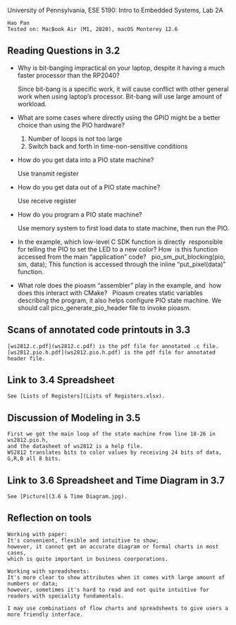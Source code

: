University of Pennsylvania, ESE 5190: Intro to Embedded Systems, Lab 2A

    Hao Pan
    Tested on: MacBook Air (M1, 2020), macOS Monterey 12.6

## Reading Questions in 3.2
* Why is bit-banging impractical on your laptop, despite it having a much faster processor than the RP2040?  
    
    Since bit-bang is a specific work, it will cause conflict with other general work when using laptop’s processor. 
    Bit-bang will use large amount of workload.

* What are some cases where directly using the GPIO might be a better choice than using the PIO hardware? 

    1. Number of loops is not too large
    2. Switch back and forth in time-non-sensitive conditions

* How do you get data into a PIO state machine? 

    Use transmit register

* How do you get data out of a PIO state machine?  
    
    Use receive register

* How do you program a PIO state machine?  
    
    Use memory system to first load data to state machine, then run the PIO.

* In the example, which low-level C SDK function is directly  responsible for telling the PIO to set the LED to a new color? How  is this function accessed from the main “application” code?  
    pio_sm_put_blocking(pio, sm, data);
    This function is accessed through the inline “put_pixel(data)” function.

* What role does the pioasm “assembler” play in the example, and  how does this interact with CMake?  
    Pioasm creates static variables describing the program, it also helps configure PIO state machine. We should call pico_generate_pio_header file to invoke pioasm.
    
## Scans of annotated code printouts in 3.3
    [ws2812.c.pdf](ws2812.c.pdf) is the pdf file for annotated .c file.
    [ws2812.pio.h.pdf](ws2812.pio.h.pdf) is the pdf file for annotated header file.

## Link to 3.4 Spreadsheet
    See [Lists of Registers](Lists of Registers.xlsx).

## Discussion of Modeling in 3.5
    First we got the main loop of the state machine from line 18-26 in ws2812.pio.h, 
    and the datasheet of ws2812 is a help file.
    WS2812 translates bits to color values by receiving 24 bits of data, G,R,B all 8 bits.
    
## Link to 3.6 Spreadsheet and Time Diagram in 3.7
    
    See [Picture](3.6 & Time Diagram.jpg).
    
## Reflection on tools
    Working with paper: 
    It's convenient, flexible and intuitive to show; 
    however, it cannot get an accurate diagram or formal charts in most cases, 
    which is quite important in business coorporations.
    
    Working with spreadsheets: 
    It's more clear to show attributes when it comes with large amount of numbers or data;
    however, sometimes it's hard to read and not quite intuitive for readers with speciality fundamentals.
    
    I may use combinations of flow charts and spreadsheets to give users a more friendly interface.
